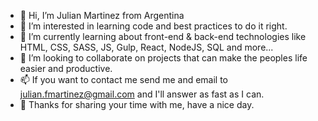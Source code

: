 - 👋 Hi, I’m Julian Martinez from Argentina
- 👀 I’m interested in learning code and best practices to do it right.
- 🌱 I’m currently learning about front-end & back-end technologies like HTML, CSS, SASS, JS, Gulp, React, NodeJS, SQL and more...
- 💞️ I’m looking to collaborate on projects that can make the peoples life easier and productive.
- 📫 If you want to contact me send me and email to julian.fmartinez@gmail.com and I'll answer as fast as I can.
- 👋 Thanks for sharing your time with me, have a nice day.

<!---
julianmartinez-dev/julianmartinez-dev is a ✨ special ✨ repository because its `README.md` (this file) appears on your GitHub profile.
You can click the Preview link to take a look at your changes.
--->
